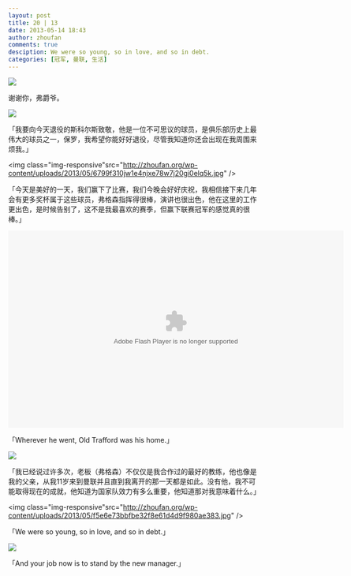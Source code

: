 ```yaml
---
layout: post
title: 20 | 13
date: 2013-05-14 18:43
author: zhoufan
comments: true
desciption: We were so young, so in love, and so in debt.
categories: [冠军, 曼联, 生活]
---
```

<img src="http://zhoufan.org/wp-content/uploads/2013/05/a68d8805gw1e4mqhj7wycj20sv0sg7ae-1024x1009.jpg" class="img-responsive"/>

谢谢你，弗爵爷。
<!--more-->

<img src="http://zhoufan.org/wp-content/uploads/2013/05/thxsir.jpg" class="img-responsive"/>

「我要向今天退役的斯科尔斯致敬，他是一位不可思议的球员，是俱乐部历史上最伟大的球员之一，保罗，我希望你能好好退役，尽管我知道你还会出现在我周围来烦我。」

<img class="img-responsive"src="http://zhoufan.org/wp-content/uploads/2013/05/6799f310jw1e4njxe78w7j20gi0elq5k.jpg" />

「今天是美好的一天，我们赢下了比赛，我们今晚会好好庆祝，我相信接下来几年会有更多奖杯属于这些球员，弗格森指挥得很棒，演讲也很出色，他在这里的工作更出色，是时候告别了，这不是我最喜欢的赛季，但赢下联赛冠军的感觉真的很棒。」

<object width="680" height="400" classid="clsid:d27cdb6e-ae6d-11cf-96b8-444553540000" codebase="http://download.macromedia.com/pub/shockwave/cabs/flash/swflash.cab#version=6,0,40,0" align="middle"><param name="src" value="http://player.youku.com/player.php/sid/XNTU2MTczMTUy/v.swf" /><param name="allowfullscreen" value="true" /><param name="quality" value="high" /><param name="allowscriptaccess" value="always" /><embed width="680" height="400" type="application/x-shockwave-flash" src="http://player.youku.com/player.php/sid/XNTU2MTczMTUy/v.swf" allowfullscreen="true" quality="high" allowscriptaccess="always" align="middle" /></object>

「Wherever he went, Old Trafford was his home.」

<img class="img-responsive" src="http://zhoufan.org/wp-content/uploads/2013/05/c6ec80ae144c62c8271f1426fa708971.jpg" />

「我已经说过许多次，老板（弗格森）不仅仅是我合作过的最好的教练，他也像是我的父亲，从我11岁来到曼联并且直到我离开的那一天都是如此。没有他，我不可能取得现在的成就，他知道为国家队效力有多么重要，他知道那对我意味着什么。」

<img class="img-responsive"src="http://zhoufan.org/wp-content/uploads/2013/05/f5e6e73bbfbe32f8e61d4d9f980ae383.jpg" />

「We were so young, so in love, and so in debt.」

<img class="img-responsive" src="http://zhoufan.org/wp-content/uploads/2013/05/c33182147_130e6610b66g215.jpg"/>

「And your job now is to stand by the new manager.」
